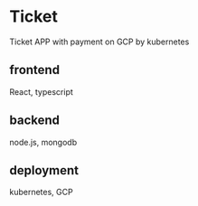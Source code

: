 # Ticket
Ticket APP with payment on GCP by kubernetes
## frontend 
React, typescript
## backend
node.js, mongodb
## deployment
kubernetes, GCP

